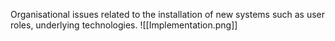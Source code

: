 Organisational issues related to the installation of new systems such as user roles, underlying technologies.
![[Implementation.png]]
